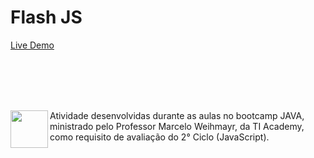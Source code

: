 # Flash JS

[Live Demo](https://hugojhonathan.github.io/bootcamp-java-ti-academy-2022-part2/desafio-FlashJS)

<br><br><br><br>

 <img align="left" height="60" margin="10" src="https://tiacademybrasil.com.br/wp-content/uploads/2021/06/cropped-cropped-logo_tiacademy-1.png">  Atividade desenvolvidas durante as aulas no bootcamp JAVA, ministrado pelo Professor Marcelo Weihmayr, da TI Academy, como requisito de avaliação do 2° Ciclo (JavaScript).        